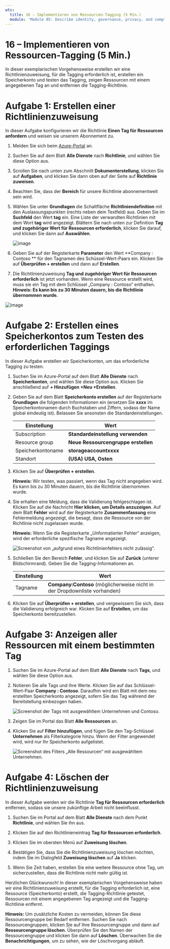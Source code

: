 ```yaml
---
wts:
  title: 16 – Implementieren von Ressourcen-Tagging (5 Min.)
  module: 'Module 05: Describe identity, governance, privacy, and compliance features'
---
```

# <a name="16---implement-resource-tagging-5-min"></a>16 – Implementieren von Ressourcen-Tagging (5 Min.)

In dieser exemplarischen Vorgehensweise erstellen wir eine Richtlinienzuweisung, für die Tagging erforderlich ist, erstellen ein Speicherkonto und testen das Tagging, zeigen Ressourcen mit einem angegebenen Tag an und entfernen die Tagging-Richtlinie.

# <a name="task-1-create-a-policy-assignment"></a>Aufgabe 1: Erstellen einer Richtlinienzuweisung 

In dieser Aufgabe konfigurieren wir die Richtlinie **Einen Tag für Ressourcen anfordern** und weisen sie unserem Abonnement zu. 

1. Melden Sie sich beim [Azure-Portal](https://portal.azure.com) an.

2. Suchen Sie auf dem Blatt **Alle Dienste** nach **Richtlinie**, und wählen Sie diese Option aus.

3. Scrollen Sie nach unten zum Abschnitt **Dokumenterstellung**, klicken Sie auf **Aufgaben**, und klicken Sie dann oben auf der Seite auf **Richtlinie zuweisen**.

4. Beachten Sie, dass der **Bereich** für unsere Richtlinie abonnementweit sein wird. 

5. Wählen Sie unter **Grundlagen** die Schaltfläche **Richtliniendefinition** mit den Auslassungspunkten (rechts neben dem Textfeld) aus. Geben Sie im **Suchfeld** den Wert **tag** ein. Eine Liste der verwandten Richtlinien mit dem Wort **tag** wird angezeigt. Blättern Sie nach unten zur Definition **Tag und zugehöriger Wert für Ressourcen erforderlich**, klicken Sie darauf, und klicken Sie dann auf **Auswählen**.

   ![image](https://user-images.githubusercontent.com/89808319/155607579-d564a43e-a9cd-443d-8482-f47879eff2e9.png)
   
6.  Geben Sie auf der Registerkarte **Parameter** den Wert **Company : Contoso ** für den Tagnamen des Schüssel-Wert-Paars ein. Klicken Sie auf **Überprüfen + erstellen** und dann auf **Erstellen**.

  

7. Die Richtlinienzuweisung **Tag und zugehöriger Wert für Ressourcen erforderlich** ist jetzt vorhanden. Wenn eine Ressource erstellt wird, muss sie ein Tag mit dem Schlüssel „Company : Contoso“ enthalten.
   **Hinweis: Es kann bis zu 30 Minuten dauern, bis die Richtlinie übernommen wurde.** 

  ![image](https://user-images.githubusercontent.com/89808319/155607357-556646b6-9ca7-4817-a02e-643869b2c4dd.png)

# <a name="task-2-create-a-storage-account-to-test-the-required-tagging"></a>Aufgabe 2: Erstellen eines Speicherkontos zum Testen des erforderlichen Taggings

In dieser Aufgabe erstellen wir Speicherkonten, um das erforderliche Tagging zu testen. 

1. Suchen Sie im Azure-Portal auf dem Blatt **Alle Dienste** nach **Speicherkonten**, und wählen Sie diese Option aus. Klicken Sie anschließend auf **+ Hinzufügen +Neu +Erstellen**.

2. Geben Sie auf dem Blatt **Speicherkonto erstellen** auf der Registerkarte **Grundlagen** die folgenden Informationen ein (ersetzen Sie **xxxx** im Speicherkontonamen durch Buchstaben und Ziffern, sodass der Name global eindeutig ist). Belassen Sie ansonsten die Standardeinstellungen.

    | Einstellung | Wert | 
    | --- | --- |
    | Subscription | **Standardeinstellung verwenden** |
    | Resource group | **Neue Ressourcengruppe erstellen** |
    | Speicherkontoname | **storageaccountxxxx** |
    | Standort | **(USA) USA, Osten** |

3. Klicken Sie auf **Überprüfen + erstellen**. 

    **Hinweis:** Wir testen, was passiert, wenn das Tag nicht angegeben wird. Es kann bis zu 30 Minuten dauern, bis die Richtlinie übernommen wurde.

4. Sie erhalten eine Meldung, dass die Validierung fehlgeschlagen ist. Klicken Sie auf die Nachricht **Hier klicken, um Details anzuzeigen**. Auf dem Blatt **Fehler** wird auf der Registerkarte **Zusammenfassung** eine Fehlermeldung angezeigt, die besagt, dass die Ressource von der Richtlinie nicht zugelassen wurde.

    **Hinweis:** Wenn Sie die Registerkarte „Unformatierter Fehler“ anzeigen, wird der erforderliche spezifische Tagname angezeigt. 

    ![Screenshot von „aufgrund eines Richtlinienfehlers nicht zulässig“.](../images/1704.png)


5. Schließen Sie den Bereich **Fehler**, und klicken Sie auf **Zurück** (unterer Bildschirmrand). Geben Sie die Tagging-Informationen an. 

    | Einstellung | Wert | 
    | --- | --- |
    | Tagname | **Company:Contoso** (möglicherweise nicht in der Dropdownliste vorhanden) |

6. Klicken Sie auf **Überprüfen + erstellen**, und vergewissern Sie sich, dass die Validierung erfolgreich war. Klicken Sie auf **Erstellen**, um das Speicherkonto bereitzustellen. 

# <a name="task-3-view-all-resources-with-a-specific-tag"></a>Aufgabe 3: Anzeigen aller Ressourcen mit einem bestimmten Tag

1. Suchen Sie im Azure-Portal auf dem Blatt **Alle Dienste** nach **Tags**, und wählen Sie diese Option aus.

2. Notieren Sie alle Tags und ihre Werte. Klicken Sie auf das Schlüssel-Wert-Paar **Company : Contoso**. Daraufhin wird ein Blatt mit dem neu erstellten Speicherkonto angezeigt, sofern Sie das Tag während der Bereitstellung einbezogen haben. 

   ![Screenshot der Tags mit ausgewähltem Unternehmen und Contoso.](../images/1705.png)

3. Zeigen Sie im Portal das Blatt **Alle Ressourcen** an.

4. Klicken Sie auf **Filter hinzufügen**, und fügen Sie den Tag-Schlüssel **Unternehmen** als Filterkategorie hinzu. Wenn der Filter angewendet wird, wird nur Ihr Speicherkonto aufgelistet.

    ![Screenshot des Filters „Alle Ressourcen“ mit ausgewähltem Unternehmen.](../images/1706.png)

# <a name="task-4-delete-the-policy-assignment"></a>Aufgabe 4: Löschen der Richtlinienzuweisung

In dieser Aufgabe werden wir die Richtlinie **Tag für Ressourcen erforderlich** entfernen, sodass sie unsere zukünftige Arbeit nicht beeinflusst. 

1. Suchen Sie im Portal auf dem Blatt **Alle Dienste** nach dem Punkt **Richtlinie**, und wählen Sie ihn aus.

2. Klicken Sie auf den Richtlinieneintrag **Tag für Ressourcen erforderlich**.

3. Klicken Sie im obersten Menü auf **Zuweisung löschen**.

4. Bestätigen Sie, dass Sie die Richtlinienzuweisung löschen möchten, indem Sie im Dialogfeld **Zuweisung löschen** auf **Ja** klicken.

5. Wenn Sie Zeit haben, erstellen Sie eine weitere Ressource ohne Tag, um sicherzustellen, dass die Richtlinie nicht mehr gültig ist.

Herzlichen Glückwunsch! In dieser exemplarischen Vorgehensweise haben wir eine Richtlinienzuweisung erstellt, für die Tagging erforderlich ist, eine Ressource (Speicherkonto) erstellt, die Tagging-Richtlinie getestet, Ressourcen mit einem angegebenen Tag angezeigt und die Tagging-Richtlinie entfernt.


**Hinweis:** Um zusätzliche Kosten zu vermeiden, können Sie diese Ressourcengruppe bei Bedarf entfernen. Suchen Sie nach Ressourcengruppen, klicken Sie auf Ihre Ressourcengruppe und dann auf **Ressourcengruppe löschen**. Überprüfen Sie den Namen der Ressourcengruppe und klicken Sie dann auf **Löschen**. Überwachen Sie die **Benachrichtigungen**, um zu sehen, wie der Löschvorgang abläuft.
